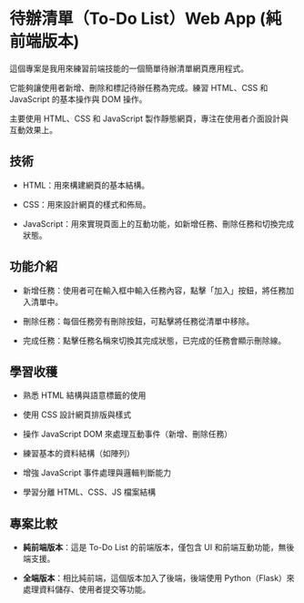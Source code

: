 # **待辦清單（To-Do List）Web App** (純前端版本)

這個專案是我用來練習前端技能的一個簡單待辦清單網頁應用程式。

它能夠讓使用者新增、刪除和標記待辦任務為完成。練習 HTML、CSS 和 JavaScript 的基本操作與 DOM 操作。

主要使用 HTML、CSS 和 JavaScript 製作靜態網頁，專注在使用者介面設計與互動效果上。

##  技術

* HTML：用來構建網頁的基本結構。

* CSS：用來設計網頁的樣式和佈局。

* JavaScript：用來實現頁面上的互動功能，如新增任務、刪除任務和切換完成狀態。

##  功能介紹

* 新增任務：使用者可在輸入框中輸入任務內容，點擊「加入」按鈕，將任務加入清單中。
  
* 刪除任務：每個任務旁有刪除按鈕，可點擊將任務從清單中移除。
  
* 完成任務：點擊任務名稱來切換其完成狀態，已完成的任務會顯示刪除線。

##  學習收穫

* 熟悉 HTML 結構與語意標籤的使用

* 使用 CSS 設計網頁排版與樣式

* 操作 JavaScript DOM 來處理互動事件（新增、刪除任務）

* 練習基本的資料結構（如陣列）

* 增強 JavaScript 事件處理與邏輯判斷能力

* 學習分離 HTML、CSS、JS 檔案結構

##  專案比較

- **純前端版本**：這是 To-Do List 的前端版本，僅包含 UI 和前端互動功能，無後端支援。

- **全端版本**：相比純前端，這個版本加入了後端，後端使用 Python（Flask）來處理資料儲存、使用者提交等功能。
